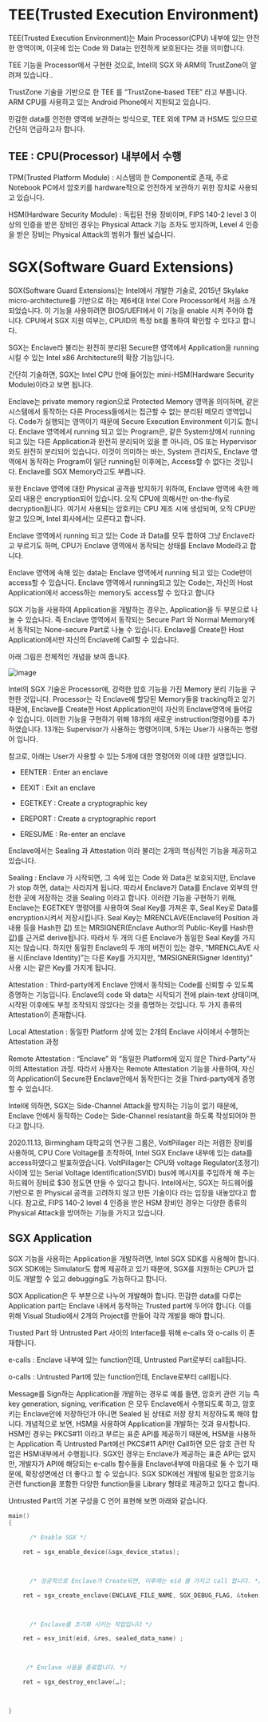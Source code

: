 # TEE(Trusted Execution Environment)

TEE(Trusted Execution Environment)는 Main Processor(CPU) 내부에 있는 안전한 영역이며, 이곳에 있는 Code 와 Data는 안전하게 보호된다는 것을 의미합니다.

 

TEE 기능을 Processor에서 구현한 것으로, Intel의 SGX 와 ARM의 TrustZone이 알려져 있습니다..

 

TrustZone 기술을 기반으로 한 TEE 를 “TrustZone-based TEE” 라고 부릅니다. ARM CPU를 사용하고 있는 Android Phone에서 지원되고 있습니다. 

 

민감한 data를 안전한 영역에 보관하는 방식으로, TEE 외에 TPM 과 HSM도 있으므로 간단히 언급하고자 합니다.

 

## TEE :  CPU(Processor) 내부에서 수행

TPM(Trusted Platform Module) : 시스템의 한 Component로 존재, 주로 Notebook PC에서 암호키를 hardware적으로 안전하게 보관하기 위한 장치로 사용되고 있습니다.

HSM(Hardware Security Module) : 독립된 전용 장비이며, FIPS 140-2 level 3 이상의 인증을 받은 장비인 경우는 Physical Attack 기능 조차도 방지하며, Level 4 인증을 받은 장비는 Physical Attack의 범위가 훨씬 넓습니다.

 

 

# SGX(Software Guard Extensions)

SGX(Software Guard Extensions)는 Intel에서 개발한 기술로, 2015년 Skylake micro-architecture를 기반으로 하는 제6세대 Intel Core Processor에서 처음 소개되었습니다. 이 기능을 사용하려면 BIOS/UEFI에서 이 기능을 enable 시켜 주어야 합니다. CPU에서 SGX 지원 여부는, CPUID의 특정 bit를 통하여 확인할 수 있다고 합니다.

 

SGX는 Enclave라 불리는 완전히 분리된 Secure한 영역에서 Application을 running 시킬 수 있는 Intel x86 Architecture의 확장 기능입니다.

 

간단히 기술하면, SGX는 Intel CPU 안에 들어있는 mini-HSM(Hardware Security Module)이라고 보면 됩니다.

 

Enclave는 private memory region으로 Protected Memory 영역을 의미하며, 같은 시스템에서 동작하는 다른 Process들에서는 접근할 수 없는 분리된 메모리 영역입니다. Code가 실행되는 영역이기 때문에 Secure Execution Environment 이기도 합니다. Enclave 영역에서 running 되고 있는 Program은, 같은 System상에서 running되고 있는 다른 Application과 완전히 분리되어 있을 뿐 아니라, OS 또는 Hypervisor 와도 완전히 분리되어 있습니다. 이것이 의미하는 바는, System 관리자도, Enclave 영역에서 동작하는 Program이 일단 running된 이후에는, Access할 수 없다는 것입니다. Enclave를 SGX Memory라고도 부릅니다.

 

또한 Enclave 영역에 대한 Physical 공격을 방지하기 위하여, Enclave 영역에 속한 메모리 내용은 encryption되어 있습니다. 오직 CPU에 의해서만 on-the-fly로 decryption됩니다. 여기서 사용되는 암호키는 CPU 제조 시에 생성되며, 오직 CPU만 알고 있으며, Intel 회사에서는 모른다고 합니다.

 

Enclave 영역에서 running 되고 있는 Code 과 Data를 모두 합하여 그냥 Enclave라고 부르기도 하며, CPU가 Enclave 영역에서 동작되는 상태를 Enclave Mode라고 합니다.

 

Enclave 영역에 속해 있는 data는 Enclave 영역에서 running 되고 있는 Code만이 access할 수 있습니다.  Enclave 영역에서  running되고 있는 Code는, 자신의 Host Application에서 access하는 memory도 access할 수 있다고 합니다

 

SGX 기능을 사용하여 Application을 개발하는 경우는, Application을 두 부분으로 나눌 수 있습니다. 즉 Enclave 영역에서 동작되는 Secure Part 와 Normal Memory에서 동작되는 None-secure Part로 나눌 수 있습니다. Enclave를 Create한 Host Application에서만 자신의 Enclave에 Call할 수 있습니다. 

 

아래 그림은 전체적인 개념을 보여 줍니다.

![image](https://user-images.githubusercontent.com/67637935/126315532-6fc0b9ae-59e0-4c9d-b1ed-d0038337094e.png)

 

Intel의 SGX 기술은 Processor에, 강력한 암호 기능을 가진 Memory 분리 기능을 구현한 것입니다. Processor는 각 Enclave에 할당된 Memory들을 tracking하고 있기 때문에, Enclave를 Create한 Host Application만이 자신의 Enclave영역에 들어갈 수 있습니다. 이러한 기능을 구현하기 위해 18개의 새로운 instruction(명령어)를 추가하였습니다. 13개는 Supervisor가 사용하는 명령어이며, 5개는 User가 사용하는 명령어 입니다.

 

참고로, 아래는 User가 사용할 수 있는 5개에 대한 명령어와 이에 대한 설명입니다.

*   EENTER  : Enter an enclave

*   EEXIT    : Exit an enclave

*   EGETKEY : Create a cryptographic key

*   EREPORT : Create a cryptographic report

*   ERESUME : Re-enter an enclave

 

Enclave에서는 Sealing 과 Attestation 이라 불리는 2개의 핵심적인 기능을 제공하고 있습니다.

 

Sealing : Enclave 가 시작되면, 그 속에 있는 Code 와 Data은 보호되지만, Enclave가 stop 하면, data는 사라지게 됩니다. 따라서 Enclave가 Data를 Enclave 외부의 안전한 곳에 저장하는 것을 Sealing 이라고 합니다. 이러한 기능을 구현하기 위해, Enclave는 EGETKEY 명령어를 사용하여 Seal Key를 가져온 후, Seal Key로 Data를 encryption시켜서 저장시킵니다. Seal Key는 MRENCLAVE(Enclave의 Position 과 내용 등을 Hash한 값) 또는 MRSIGNER(Enclave Author의 Public-Key를 Hash한 값)를 근거로 derive됩니다. 따라서 두 개의 다른 Enclave가 동일한 Seal Key를 가지지는 않습니다. 하지만 동일한 Enclave의 두 개의 버전이 있는 경우, “MRENCLAVE 사용 시(Enclave Identity)”는 다른 Key를 가지지만, “MRSIGNER(Signer Identity)” 사용 시는 같은 Key를 가지게 됩니다. 

 

Attestation : Third-party에게 Enclave 안에서 동작되는 Code를 신뢰할 수 있도록 증명하는 기능입니다. Enclave의 code 와 data는 시작되기 전에 plain-text 상태이며, 시작된 이후에도 부정 조작되지 않았다는 것을 증명하는 것입니다. 두 가지 종류의 Attestation이 존재합니다.

Local Attestation : 동일한 Platform 상에 있는 2개의 Enclave 사이에서 수행하는 Attestation 과정

Remote Attestation : “Enclave” 와 “동일한 Platform에 있지 않은 Third-Party”사이의 Attestation 과정. 따라서 사용자는 Remote Attestation 기능을 사용하여, 자신의 Application이 Secure한 Enclave안에서 동작한다는 것을 Third-party에게 증명할 수 있습니다.

 

Intel에 의하면, SGX는 Side-Channel Attack을 방지하는 기능이 없기 때문에, Enclave 안에서 동작하는 Code는 Side-Channel resistant을 하도록 작성되어야 한다고 합니다.

 

2020.11.13, Birmingham 대학교의 연구원 그룹은, VoltPillager 라는 저렴한 장비를 사용하여, CPU Core Voltage를 조작하여, Intel SGX Enclave 내부에 있는 data를 access하였다고 발표하였습니다.  VoltPillager는 CPU와 voltage Regulator(조정기) 사이에 있는 Serial Voltage Identification(SVID) bus에 메시지를 주입하게 해 주는 하드웨어 장비로 $30 정도면 만들 수 있다고 합니다. Intel에서는, SGX는 하드웨어를 기반으로 한 Physical 공격을 고려하지 않고 만든 기술이다 라는 입장을 내놓았다고 합니다. 참고로, FIPS 140-2 level 4 인증을 받은 HSM 장비인 경우는 다양한 종류의 Physical Attack을 방어하는 기능을 가지고 있습니다.

 

 

## SGX Application

SGX 기능을 사용하는 Application을 개발하려면, Intel SGX SDK를 사용해야 합니다. SGX SDK에는 Simulator도 함께 제공하고 있기 때문에, SGX를 지원하는 CPU가 없이도 개발할 수 있고 debugging도 가능하다고 합니다.

 

SGX Application은 두 부분으로 나누어 개발해야 합니다. 민감한 data를 다루는 Application part는 Enclave 내에서 동작하는 Trusted part에 두어야 합니다.  이를 위해 Visual Studio에서 2개의 Project를 만들어 각각 개발을 해야 합니다.

 

Trusted Part 와 Untrusted Part 사이의 Interface를 위해 e-calls 와 o-calls 이 존재합니다.

e-calls : Enclave 내부에 있는 function인데, Untrusted Part로부터 call됩니다.

o-calls : Untrusted Part에 있는 function인데, Enclave로부터 call됩니다.

 

Message를 Sign하는 Application을 개발하는 경우로 예를 들면, 암호키 관련 기능 즉 key generation, signing, verification 은 모두 Enclave에서 수행되도록 하고, 암호키는 Enclave안에 저장하던가 아니면 Sealed 된 상태로 저장 장치 저장하도록 해야 합니다. 개념적으로 보면, HSM을 사용하여 Application을 개발하는 것과 유사합니다. HSM인 경우는 PKCS#11 이라고 부르는 표준 API를 제공하기 때문에, HSM을 사용하는 Application 즉 Untrusted Part에선 PKCS#11 API만 Call하면 모든 암호 관련 작업은 HSM내부에서 수행됩니다. SGX인 경우는 Enclave가 제공하는 표준 API는 없지만, 개발자가 API에 해당되는 e-calls 함수들을 Enclave내부에 마음대로 둘 수 있기 때문에, 확장성면에선 더 좋다고 할 수 있습니다. SGX SDK에선 개발에 필요한 암호기능 관련 function을 포함한 다양한 function들을 Library 형태로 제공하고 있다고 합니다.

 

Untrusted Part의 기본 구성을 C 언어 표현해 보면 아래와 같습니다. 


```c
main()
{

      /* Enable SGX */

    ret = sgx_enable_device(&sgx_device_status);

 

      /* 성공적으로 Enclave가 Create되면, 이후에는 eid 를 가지고 call 합니다. */

    ret = sgx_create_enclave(ENCLAVE_FILE_NAME, SGX_DEBUG_FLAG, &token, &updated, &eid, NULL) 

 

      /* Enclave를 초기화 시키는 작업입니다 */ 

    ret = esv_init(eid, &res, sealed_data_name) ;

 

     /* Enclave 사용을 종료합니다. */

    ret = sgx_destroy_enclave(…);

 

}
```
